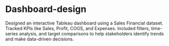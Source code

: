 # Dashboard-design
Designed an interactive Tableau dashboard using a Sales Financial dataset. Tracked KPIs like Sales, Profit, COGS, and Expenses. Included filters, time-series analysis, and target comparisons to help stakeholders identify trends and make data-driven decisions.
